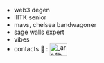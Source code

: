 * web3 degen
* IIITK senior
* mavs, chelsea bandwagoner
* sage walls expert
* vibes
* contacts 🥺 :  <a href="https://www.linkedin.com/in/arnab-chatterjee-3944341a0/" target="blank"><img align="center" src="https://img.icons8.com/color/344/linkedin-circled--v1.png" alt="_arn4b_" height="30" width="40" /></a>
